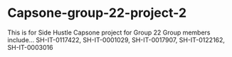 # Capsone-group-22-project-2
This is for Side Hustle Capsone project for Group 22 Group members include... SH-IT-0117422, SH-IT-0001029, SH-IT-0017907, SH-IT-0122162, SH-IT-0003016
